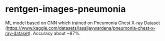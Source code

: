 # rentgen-images-pneumonia
ML model based on CNN which trained on Pneumonia Chest X-ray Dataset (https://www.kaggle.com/datasets/lasaljaywardena/pneumonia-chest-x-ray-dataset). Accuracy about ~87%.
